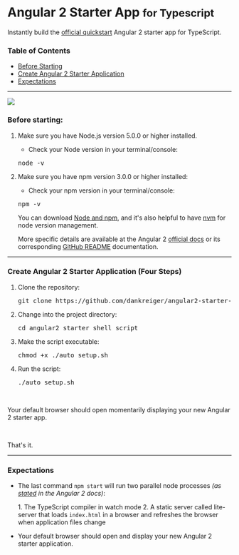 # Angular 2 Starter App <small>for Typescript</small>

Instantly build the [official quickstart](https://angular.io/docs/ts/latest/quickstart.html) Angular 2 starter app for TypeScript.

### Table of Contents
*   [Before Starting](#before-starting)
*   [Create Angular 2 Starter Application](#create-angular-2-starter-application-four-steps)
*   [Expectations](#expectations)

* * *

[![](http://angular.io/resources/images/logos/standard/shield-large.png)](https://angular.io/docs/ts/latest/quickstart.html)

### Before starting:

1.  Make sure you have Node.js version 5.0.0 or higher installed.

    - Check your Node version in your terminal/console:

    <pre>node -v</pre>

2.  Make sure you have npm version 3.0.0 or higher installed:

    - Check your npm version in your terminal/console:

    <pre>npm -v</pre>

    You can download [Node and npm](https://nodejs.org/en/), and it's also helpful to have [nvm](https://github.com/creationix/nvm) for node version management.

    More specific details are available at the Angular 2 [official docs](https://angular.io/docs/ts/latest/quickstart.html) or its corresponding [GitHub README](https://github.com/angular/quickstart/blob/master/README.md) documentation.

* * *

### Create Angular 2 Starter Application (Four Steps)

1.  Clone the repository:

    <pre>git clone https://github.com/dankreiger/angular2-starter-shell-script.git</pre>

2.  Change into the project directory:

    <pre>cd angular2_starter_shell_script</pre>

3.  Make the script executable:

    <pre>chmod +x ./auto_setup.sh</pre>

4.  Run the script:

    <pre>./auto_setup.sh</pre>

<br>
<p>Your default browser should open momentarily displaying your new Angular 2 starter app.</p>


<br>
<p>That's it.</p>



<hr>

### Expectations


- <p>The last command <code>npm start</code> will run two parallel node processes <em>(as <a href="https://angular.io/docs/ts/latest/quickstart.html">stated</a> in the Angular 2 docs)</em>:</p>
  1. The TypeScript compiler in watch mode
  2. A static server called lite-server that loads <code>index.html</code> in a browser and refreshes the browser when application files change


- <p>Your default browser should open and display your new Angular 2 starter application.</p>
